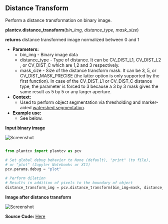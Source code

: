 ## Distance Transform

Perform a distance transformation on binary image.

**plantcv.distance_transform**(*bin_img, distance_type, mask_size*)

**returns** distance transformed image normalized between 0 and 1

- **Parameters:**
    - bin_img - Binary image data
    - distance_type - Type of distance. It can be CV_DIST_L1, CV_DIST_L2 , or CV_DIST_C which are 1,2 and 3 respectively.
    - mask_size - Size of the distance transform mask. It can be 3, 5, or CV_DIST_MASK_PRECISE (the latter option is only supported by the first function). In case of the CV_DIST_L1 or CV_DIST_C distance type, the parameter is forced to 3 because a 3 by 3 mask gives the same result as 5 by 5 or any larger aperture.
- **Context:**
    - Used to perform object segmentation via thresholding and marker-aided [watershed segmentation](watershed.md).
- **Example use:**
    - See below.
    
**Input binary image**

![Screenshot](img/documentation_images/distance_transform/mask_img.jpg)

```python

from plantcv import plantcv as pcv

# Set global debug behavior to None (default), "print" (to file), 
# or "plot" (Jupyter Notebooks or X11)
pcv.params.debug = "plot"

# Perform dilation
# Results in addition of pixels to the boundary of object
distance_transform_img = pcv.distance_transform(bin_img=mask, distance_type=1, mask_size=3)

```

**Image after distance transform**

![Screenshot](img/documentation_images/distance_transform/distance_transform_img.jpg)

**Source Code:** [Here](https://github.com/danforthcenter/plantcv/blob/main/plantcv/plantcv/distance_transform.py)
